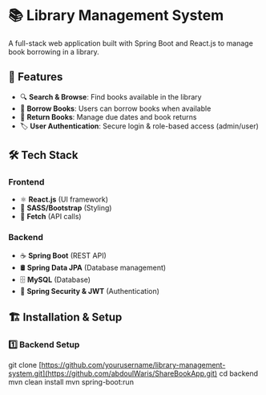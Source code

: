 # 📚 Library Management System
A full-stack web application built with Spring Boot and React.js to manage book borrowing in a library.

## 🚀 Features
- 🔍 **Search & Browse**: Find books available in the library
- 📖 **Borrow Books**: Users can borrow books when available
- 🔄 **Return Books**: Manage due dates and book returns
- 🏷️ **User Authentication**: Secure login & role-based access (admin/user)

## 🛠️ Tech Stack

### Frontend
- ⚛️ **React.js** (UI framework)
- 🎨 **SASS/Bootstrap** (Styling)
- 🔗 **Fetch** (API calls)

### Backend
- ☕ **Spring Boot** (REST API)
- 🛢️ **Spring Data JPA** (Database management)
- 🗄️ **MySQL** (Database)
- 🔑 **Spring Security & JWT** (Authentication)

## 🏗️ Installation & Setup

### 1️⃣ Backend Setup
git clone [https://github.com/yourusername/library-management-system.git](https://github.com/abdoulWaris/ShareBookApp.git)
cd backend
mvn clean install
mvn spring-boot:run

